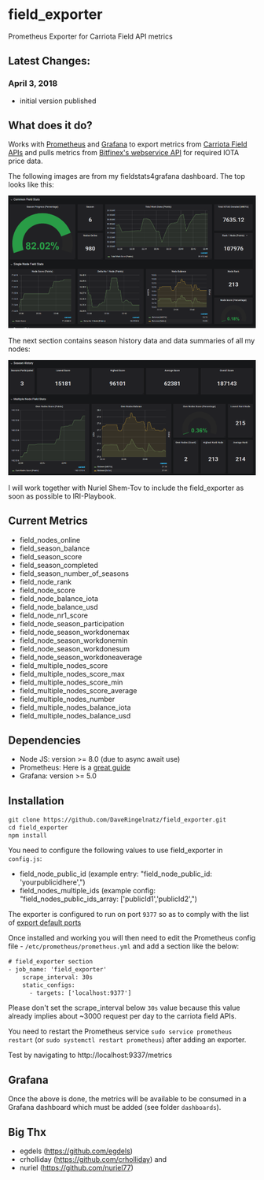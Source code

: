 # field_exporter
Prometheus Exporter for Carriota Field API metrics

## Latest Changes:

### April 3, 2018
* initial version published

## What does it do?

Works with [Prometheus](https://github.com/prometheus/prometheus) and [Grafana](https://grafana.com/) to export metrics from [Carriota Field APIs](http://field.carriota.com/) and pulls metrics from [Bitfinex's webservice API](https://docs.bitfinex.com/v2/docs) for required IOTA price data.

The following images are from my fieldstats4grafana dashboard. The top looks like this:

![top of dashboard](https://github.com/DaveRingelnatz/field_exporter/blob/master/images/field_exporter_top.png)

The next section contains season history data and data summaries of all my nodes:

![bottom of dashboard](https://github.com/DaveRingelnatz/field_exporter/blob/master/images/field_exporter_bottom.png)

I will work together with Nuriel Shem-Tov to include the field_exporter as soon as possible to IRI-Playbook.

## Current Metrics

* field_nodes_online
* field_season_balance
* field_season_score
* field_season_completed
* field_season_number_of_seasons
* field_node_rank
* field_node_score
* field_node_balance_iota
* field_node_balance_usd
* field_node_nr1_score
* field_node_season_participation
* field_node_season_workdonemax
* field_node_season_workdonemin
* field_node_season_workdonesum
* field_node_season_workdoneaverage
* field_multiple_nodes_score
* field_multiple_nodes_score_max
* field_multiple_nodes_score_min
* field_multiple_nodes_score_average
* field_multiple_nodes_number
* field_multiple_nodes_balance_iota
* field_multiple_nodes_balance_usd

## Dependencies

* Node JS: version >= 8.0 (due to async await use)
* Prometheus:  Here is a [great guide](https://www.digitalocean.com/community/tutorials/how-to-install-prometheus-on-ubuntu-16-04)
* Grafana: version >= 5.0

## Installation

```
git clone https://github.com/DaveRingelnatz/field_exporter.git
cd field_exporter
npm install
```

You need to configure the following values to use field_exporter in `config.js`:

* field_node_public_id (example entry: "field_node_public_id: 'yourpublicidhere',")
* field_nodes_multiple_ids (example config: "field_nodes_public_ids_array: ['publicId1','publicId2',")

The exporter is configured to run on port `9377` so as to comply with the list of [export default ports](https://github.com/prometheus/prometheus/wiki/Default-port-allocations)

Once installed and working you will then need to edit the Prometheus config file - `/etc/prometheus/prometheus.yml` and add a section like the below:

```
# field_exporter section
- job_name: 'field_exporter'
    scrape_interval: 30s
    static_configs:
      - targets: ['localhost:9377']
```
Please don't set the scrape_interval below `30s` value because this value already implies about ~3000 request per day to the carriota field APIs.

You need to restart the Prometheus service `sudo service prometheus restart` (or `sudo systemctl restart prometheus`) after adding an exporter.

Test by navigating to http://localhost:9337/metrics

## Grafana

Once the above is done, the metrics will be available to be consumed in a Grafana dashboard which must be added (see folder `dashboards`). 

## Big Thx

* egdels (https://github.com/egdels)
* crholliday (https://github.com/crholliday) and
* nuriel (https://github.com/nuriel77)
